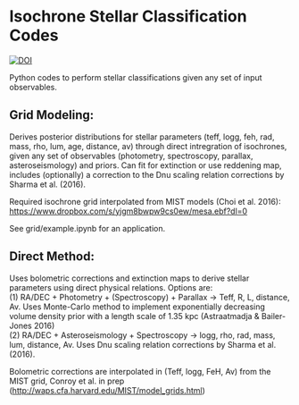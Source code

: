 # Isochrone Stellar Classification Codes

[![DOI](https://zenodo.org/badge/DOI/10.5281/zenodo.573372.svg)](https://doi.org/10.5281/zenodo.573372)

Python codes to perform stellar classifications given any set of input observables.

## Grid Modeling:

Derives posterior distributions for stellar parameters (teff, logg, feh, rad, mass, rho, lum, age, distance, av) through direct intregration of isochrones, given any set of observables (photometry, spectroscopy, parallax, asteroseismology) and priors. Can fit for extinction or use reddening map, includes (optionally) a correction to the Dnu scaling relation corrections by Sharma et al. (2016). <br />

Required isochrone grid interpolated from MIST models (Choi et al. 2016): <br />
https://www.dropbox.com/s/yjgm8bwpw9cs0ew/mesa.ebf?dl=0 <br />

See grid/example.ipynb for an application.

## Direct Method:

Uses bolometric corrections and extinction maps to derive stellar parameters using direct physical relations. Options are: <br />
(1) RA/DEC + Photometry + (Spectroscopy) + Parallax -> Teff, R, L, distance, Av. Uses Monte-Carlo method to implement exponentially decreasing volume density prior with a length scale of 1.35 kpc (Astraatmadja & Bailer-Jones 2016) <br />
(2) RA/DEC + Asteroseismology + Spectroscopy -> logg, rho, rad, mass, lum, distance, Av. Uses Dnu scaling relation corrections by Sharma et al. (2016). <br />

Bolometric corrections are interpolated in (Teff, logg, FeH, Av) from the MIST grid, Conroy et al. in prep (http://waps.cfa.harvard.edu/MIST/model_grids.html)
